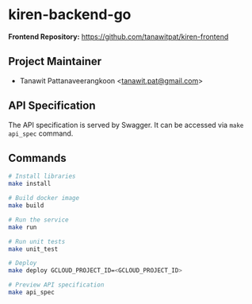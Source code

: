 # kiren-backend-go

**Frontend Repository:** <https://github.com/tanawitpat/kiren-frontend>

## Project Maintainer

- Tanawit Pattanaveerangkoon <<tanawit.pat@gmail.com>>

## API Specification

The API specification is served by Swagger. It can be accessed via `make api_spec` command.

## Commands

```bash
# Install libraries
make install

# Build docker image
make build

# Run the service
make run

# Run unit tests
make unit_test

# Deploy
make deploy GCLOUD_PROJECT_ID=<GCLOUD_PROJECT_ID>

# Preview API specification
make api_spec
```

